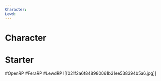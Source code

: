 ```yaml
---
Character: 
Lewd: 
---
```

# Character


# Starter


#OpenRP #FeraRP #LewdRP
![[021f2a6f848980061b31ee538394b5a6.jpg]]